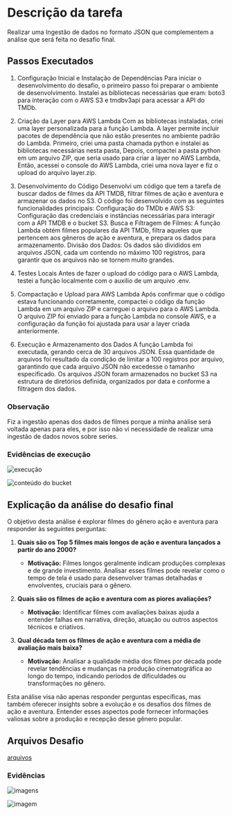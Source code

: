 # Descrição da tarefa
Realizar uma Ingestão de dados no formato JSON que complementem a análise que será feita no desafio final.

## Passos Executados
1. Configuração Inicial e Instalação de Dependências
Para iniciar o desenvolvimento do desafio, o primeiro passo foi preparar o ambiente de desenvolvimento. Instalei as bibliotecas necessárias que eram: boto3 para interação com o AWS S3 e tmdbv3api para acessar a API do TMDb. 
2. Criação da Layer para AWS Lambda
Com as bibliotecas instaladas, criei uma layer personalizada para a função Lambda. A layer permite incluir pacotes de dependência que não estão presentes no ambiente padrão do Lambda.
Primeiro, criei uma pasta chamada python e instalei as bibliotecas necessárias nesta pasta, Depois, compactei a pasta python em um arquivo ZIP, que seria usado para criar a layer no AWS Lambda, Então, acessei o console do AWS Lambda, criei uma nova layer e fiz o upload do arquivo layer.zip.
3. Desenvolvimento do Código
Desenvolvi um código que tem a tarefa de buscar dados de filmes da API TMDB, filtrar filmes de ação e aventura e armazenar os dados no S3. O código foi desenvolvido com as seguintes funcionalidades principais:
Configuração do TMDb e AWS S3: Configuração das credenciais e instâncias necessárias para interagir com a API TMDB e o bucket S3.
Busca e Filtragem de Filmes: A função Lambda obtém filmes populares da API TMDb, filtra aqueles que pertencem aos gêneros de ação e aventura, e prepara os dados para armazenamento.
Divisão dos Dados: Os dados são divididos em arquivos JSON, cada um contendo no máximo 100 registros, para garantir que os arquivos não se tornem muito grandes. 
4. Testes Locais
Antes de fazer o upload do código para o AWS Lambda, testei a função localmente com o auxilio de um arquivo .env.
5. Compactação e Upload para AWS Lambda
Após confirmar que o código estava funcionando corretamente, compactei o código da função Lambda em um arquivo ZIP e carreguei o arquivo para o AWS Lambda.
O arquivo ZIP foi enviado para a função Lambda no console AWS, e a configuração da função foi ajustada para usar a layer criada anteriormente.

6. Execução e Armazenamento dos Dados
A função Lambda foi executada, gerando cerca de 30 arquivos JSON. Essa quantidade de arquivos foi resultado da condição de limitar a 100 registros por arquivo, garantindo que cada arquivo JSON não excedesse o tamanho especificado. Os arquivos JSON foram armazenados no bucket S3 na estrutura de diretórios definida, organizados por data e conforme a filtragem dos dados. 

### Observação
Fiz a ingestão apenas dos dados de filmes porque a minha análise será voltada apenas para eles, e por isso não vi necessidade de realizar uma ingestão de dados novos sobre series. 

### Evidências de execução
![execução](https://github.com/grazysb/Programa_de_Bolsas_Compass-UOL/blob/main/Sprint%207/Evid%C3%AAncias/Captura%20de%20tela%202024-07-26%20123202.png)


![conteúdo do bucket](https://github.com/grazysb/Programa_de_Bolsas_Compass-UOL/blob/main/Sprint%207/Evid%C3%AAncias/Captura%20de%20tela%202024-07-26%20123240.png)


## Explicação da análise do desafio final

O objetivo desta análise é explorar filmes do gênero ação e aventura para responder às seguintes perguntas:

1. **Quais são os Top 5 filmes mais longos de ação e aventura lançados a partir do ano 2000?**
   - **Motivação:** Filmes longos geralmente indicam produções complexas e de grande investimento. Analisar esses filmes pode revelar como o tempo de tela é usado para desenvolver tramas detalhadas e envolventes, cruciais para o gênero.

2. **Quais são os filmes de ação e aventura com as piores avaliações?**
   - **Motivação:** Identificar filmes com avaliações baixas ajuda a entender falhas em narrativa, direção, atuação ou outros aspectos técnicos e criativos.

3. **Qual década tem os filmes de ação e aventura com a média de avaliação mais baixa?**
   - **Motivação:** Analisar a qualidade média dos filmes por década pode revelar tendências e mudanças na produção cinematográfica ao longo do tempo, indicando períodos de dificuldades ou transformações no gênero.

Esta análise visa não apenas responder perguntas específicas, mas também oferecer insights sobre a evolução e os desafios dos filmes de ação e aventura. Entender esses aspectos pode fornecer informações valiosas sobre a produção e recepção desse gênero popular.


## Arquivos Desafio
[arquivos](https://github.com/grazysb/Programa_de_Bolsas_Compass-UOL/blob/main/Sprint%207/Desafio/Entreg%C3%A1veis)

### Evidências
![imagens](https://github.com/grazysb/Programa_de_Bolsas_Compass-UOL/blob/main/Sprint%207/Evid%C3%AAncias/Captura%20de%20tela%202024-07-26%20123343.png)

![imagem](https://github.com/grazysb/Programa_de_Bolsas_Compass-UOL/blob/main/Sprint%207/Evid%C3%AAncias/Captura%20de%20tela%202024-07-26%20123513.png)